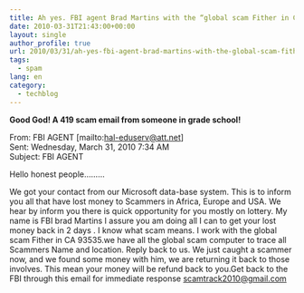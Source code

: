 ```yaml
---
title: Ah yes. FBI agent Brad Martins with the “global scam Fither in CA 93535”
date: 2010-03-31T21:43:00+00:00
layout: single
author_profile: true
url: 2010/03/31/ah-yes-fbi-agent-brad-martins-with-the-global-scam-fither-in-ca-93535/
tags:
  - spam
lang: en
category: 
  - techblog
---
```

**Good God! A 419 scam email from someone in grade school!**

From: FBI AGENT [mailto:hal-eduserv@att.net]  
Sent: Wednesday, March 31, 2010 7:34 AM  
Subject: FBI AGENT

Hello honest people………

We got your contact from our Microsoft data-base system. This is to inform you all that have lost money to Scammers in Africa, Europe and USA. We hear by inform you there is quick opportunity for you mostly on lottery. My name is FBI brad Martins I assure you am doing all I can to get your lost money back in 2 days . I know what scam means. I work with the global scam Fither in CA 93535.we have all the global scam computer to trace all Scammers Name and location. Reply back to us. We just caught a scammer now, and we found some money with him, we are returning it back to those involves. This mean your money will be refund back to you.Get back to the FBI through this email for immediate response scamtrack2010@gmail.com